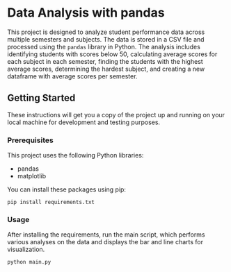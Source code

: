 # Data Analysis with pandas
This project is designed to analyze student performance data across multiple semesters and subjects. The data is stored in a CSV file and processed using the `pandas` library in Python. The analysis includes identifying students with scores below 50, calculating average scores for each subject in each semester, finding the students with the highest average scores, determining the hardest subject, and creating a new dataframe with average scores per semester.
## Getting Started
These instructions will get you a copy of the project up and running on your local machine for development and testing purposes.
### Prerequisites
This project uses the following Python libraries:
- pandas
- matplotlib

You can install these packages using pip:

`pip install requirements.txt`

### Usage
After installing the requirements, run the main script, which performs various analyses on the data and displays the bar and line charts for visualization.

`python main.py`